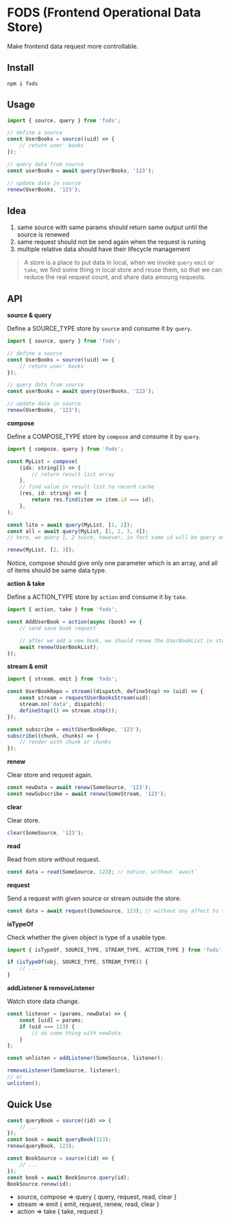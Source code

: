 # FODS (Frontend Operational Data Store)

Make frontend data request more controllable.

## Install

```
npm i fods
```

## Usage

```js
import { source, query } from 'fods';

// define a source
const UserBooks = source((uid) => {
    // return user' books
});

// query data from source
const userBooks = await query(UserBooks, '123');

// update data in source
renew(UserBooks, '123');
```

## Idea

1. same source with same params should return same output until the source is renewed
2. same request should not be send again when the request is runing
3. multiple relative data should have their lifecycle management

> A store is a place to put data in local, when we invoke `query` `emit` or `take`, we find some thing in local store and reuse them, so that we can reduce the real request count, and share data amoung requests.

## API

**source & query**

Define a SOURCE_TYPE store by `source` and consume it by `query`.

```js
import { source, query } from 'fods';

// define a source
const UserBooks = source((uid) => {
    // return user' books
});

// query data from source
const userBooks = await query(UserBooks, '123');

// update data in source
renew(UserBooks, '123');
```

**compose**

Define a COMPOSE_TYPE store by `compose` and consume it by `query`.

```js
import { compose, query } from 'fods';

const MyList = compose(
    (ids: string[]) => {
        // return result list array
    },
    // find value in result list to record cache
    (res, id: string) => {
        return res.find(item => item.id === id);
    },
);

const lite = await query(MyList, [1, 2]);
const all = await query(MyList, [1, 2, 3, 4]);
// here, we query 1, 2 twice, however, in fact same id will be query only once inside fods

renew(MyList, [2, 3]);
```

Notice, compose should give only one parameter which is an array, and all of items should be same data type.

**action & take**

Define a ACTION_TYPE store by `action` and consume it by `take`.

```js
import { action, take } from 'fods';

const AddUserBook = action(async (book) => {
    // send save book request

    // after we add a new book, we should renew the UserBookList in store
    await renew(UserBookList);
});
```

**stream & emit**

```js
import { stream, emit } from 'fods';

const UserBookRepo = stream((dispatch, defineStop) => (uid) => {
    const stream = requestUserBooksStream(uid);
    stream.on('data', dispatch);
    defineStop(() => stream.stop());
});

const subscribe = emit(UserBookRepo, '123');
subscribe((chunk, chunks) => {
    // render with chunk or chunks
});
```

**renew**

Clear store and request again.

```js
const newData = await renew(SomeSource, '123');
const newSubscribe = await renew(SomeStream, '123');
```

**clear**

Clear store.

```js
clear(SomeSource, '123');
```

**read**

Read from store without request.

```js
const data = read(SomeSource, 123); // notice, without `await`
```

**request**

Send a request with given source or stream outside the store.

```js
const data = await request(SomeSource, 123); // without any affect to the store
```

**isTypeOf**

Check whether the given object is type of a usable type.

```js
import { isTypeOf, SOURCE_TYPE, STREAM_TYPE, ACTION_TYPE } from 'fods';

if (isTypeOf(obj, SOURCE_TYPE, STREAM_TYPE)) {
    // ...
}
```

**addListener & removeListener**

Watch store data change.

```js
const listener = (params, newData) => {
    const [uid] = params;
    if (uid === 123) {
        // do some thing with newData
    }
};

const unlisten = addListener(SomeSource, listener);

removeListener(SomeSource, listener);
// or
unlisten();
```

## Quick Use

```js
const queryBook = source((id) => {
    // ...
});
const book = await queryBook(123);
renew(queryBook, 123);
```

```js
const BookSource = source((id) => {
    // ...
});
const book = await BookSource.query(id);
BookSource.renew(id);
```

- source, compose => query { query, request, read, clear }
- stream => emit { emit, request, renew, read, clear }
- action => take { take, request }
